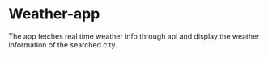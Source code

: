# Weather-app
The app fetches real time weather  info through api and display the weather information of the searched city.
